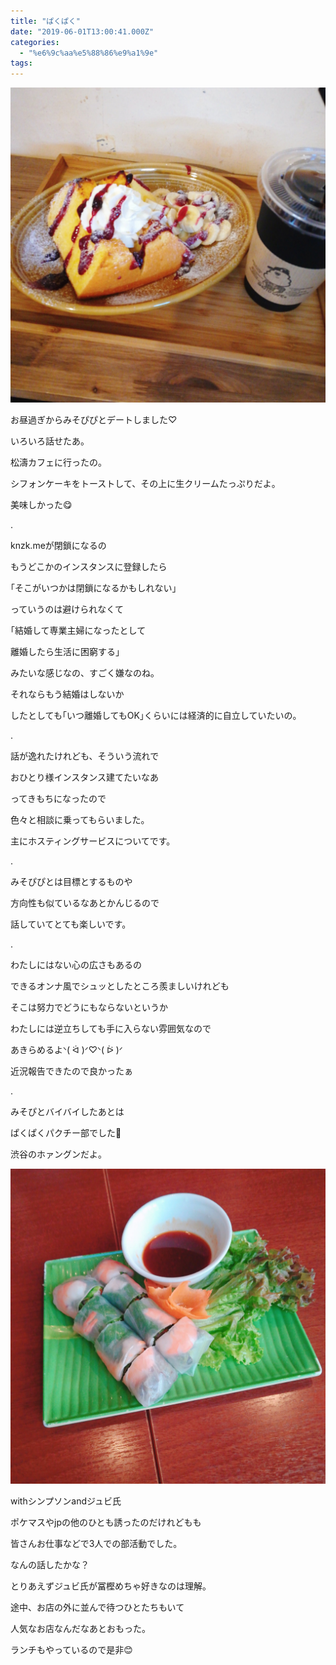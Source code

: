 ```yaml
---
title: "ぱくぱく"
date: "2019-06-01T13:00:41.000Z"
categories: 
  - "%e6%9c%aa%e5%88%86%e9%a1%9e"
tags: 
---
```


![](images/2019-06-01-13-42-598617026722871822168.jpg)

お昼過ぎからみそぴぴとデートしました♡

いろいろ話せたあ。

松濤カフェに行ったの。

シフォンケーキをトーストして、その上に生クリームたっぷりだよ。

美味しかった😋

.

knzk.meが閉鎖になるの

もうどこかのインスタンスに登録したら

｢そこがいつかは閉鎖になるかもしれない｣

っていうのは避けられなくて

｢結婚して専業主婦になったとして

離婚したら生活に困窮する｣

みたいな感じなの、すごく嫌なのね。

それならもう結婚はしないか

したとしても｢いつ離婚してもOK｣くらいには経済的に自立していたいの。

.

話が逸れたけれども、そういう流れで

おひとり様インスタンス建てたいなあ

ってきもちになったので

色々と相談に乗ってもらいました。

主にホスティングサービスについてです。

.

みそぴぴとは目標とするものや

方向性も似ているなあとかんじるので

話していてとても楽しいです。

.

わたしにはない心の広さもあるの

できるオンナ風でシュッとしたところ羨ましいけれども

そこは努力でどうにもならないというか

わたしには逆立ちしても手に入らない雰囲気なので

あきらめるよᐠ( ᐛ )ᐟ♡ᐠ( ᐖ )ᐟ

近況報告できたので良かったぁ

.

みそぴとバイバイしたあとは

ぱくぱくパクチー部でした🌱

渋谷のホァングンだよ。

![](images/2019-06-01-18-11-123215933480173877374.jpg)

withシンプソンandジュビ氏

ポケマスやjpの他のひとも誘ったのだけれどもも

皆さんお仕事などで3人での部活動でした。

なんの話したかな？

とりあえずジュビ氏が冨樫めちゃ好きなのは理解。

途中、お店の外に並んで待つひとたちもいて

人気なお店なんだなあとおもった。

ランチもやっているので是非😊
